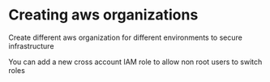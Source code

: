 # Creating aws organizations

Create different aws organization for different environments to secure infrastructure

You can add a new cross account IAM role to allow non root users to switch roles
